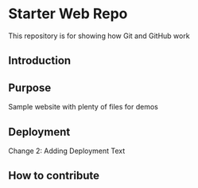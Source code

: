 # Starter Web Repo

This repository is for showing how Git and GitHub work

## Introduction

## Purpose

Sample website with plenty of files for demos

## Deployment

Change 2: Adding Deployment Text

## How to contribute
